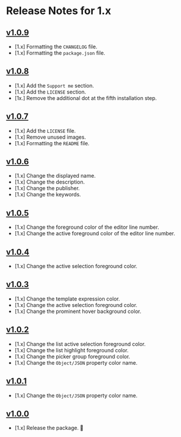 # Release Notes for 1.x

## [v1.0.9](https://github.com/mahmoudmohamedramadan/mr-darkest-theme/releases/tag/v1.0.9)

- [1.x] Formatting the `CHANGELOG` file.
- [1.x] Formatting the `package.json` file.

## [v1.0.8](https://github.com/mahmoudmohamedramadan/mr-darkest-theme/releases/tag/v1.0.8)

- [1.x] Add the `Support me` section.
- [1.x] Add the `LICENSE` section.
- [1x.] Remove the additional dot at the fifth installation step.

## [v1.0.7](https://github.com/mahmoudmohamedramadan/mr-darkest-theme/releases/tag/v1.0.7)

- [1.x] Add the `LICENSE` file.
- [1.x] Remove unused images.
- [1.x] Formatting the `README` file.

## [v1.0.6](https://github.com/mahmoudmohamedramadan/mr-darkest-theme/releases/tag/v1.0.6)

- [1.x] Change the displayed name.
- [1.x] Change the description.
- [1.x] Change the publisher.
- [1.x] Change the keywords.

## [v1.0.5](https://github.com/mahmoudmohamedramadan/mr-darkest-theme/releases/tag/v1.0.5)

- [1.x] Change the foreground color of the editor line number.
- [1.x] Change the active foreground color of the editor line number.

## [v1.0.4](https://github.com/mahmoudmohamedramadan/mr-darkest-theme/releases/tag/v1.0.4)

- [1.x] Change the active selection foreground color.

## [v1.0.3](https://github.com/mahmoudmohamedramadan/mr-darkest-theme/releases/tag/v1.0.3)

- [1.x] Change the template expression color.
- [1.x] Change the active selection foreground color.
- [1.x] Change the prominent hover background color.

## [v1.0.2](https://github.com/mahmoudmohamedramadan/mr-darkest-theme/releases/tag/v1.0.2)

- [1.x] Change the list active selection foreground color.
- [1.x] Change the list highlight foreground color.
- [1.x] Change the picker group foreground color.
- [1.x] Change the `Object/JSON` property color name.

## [v1.0.1](https://github.com/mahmoudmohamedramadan/mr-darkest-theme/releases/tag/v1.0.1)

- [1.x] Change the `Object/JSON` property color name.

## [v1.0.0](https://github.com/mahmoudmohamedramadan/mr-darkest-theme/releases/tag/v1.0.0)

- [1.x] Release the package. 🎉
